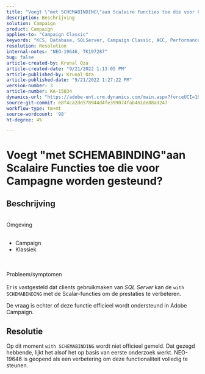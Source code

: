 ```yaml
---
title: "Voegt \"met SCHEMABINDING\"aan Scalaire Functies toe die voor Campagne worden gesteund?"
description: Beschrijving
solution: Campaign
product: Campaign
applies-to: "Campaign Classic"
keywords: "KCS, Database, SQLServer, Campaign Classic, ACC, Performance"
resolution: Resolution
internal-notes: "NEO-19646, TK197287"
bug: false
article-created-by: Krunal Oza
article-created-date: "9/21/2022 1:13:05 PM"
article-published-by: Krunal Oza
article-published-date: "9/21/2022 1:27:22 PM"
version-number: 3
article-number: KA-15034
dynamics-url: "https://adobe-ent.crm.dynamics.com/main.aspx?forceUCI=1&pagetype=entityrecord&etn=knowledgearticle&id=65c3361d-af39-ed11-9db0-0022480867bd"
source-git-commit: e8f4ca2dd578944d4fe399074fab461de88ad247
workflow-type: tm+mt
source-wordcount: '98'
ht-degree: 4%

---
```


# Voegt &quot;met SCHEMABINDING&quot;aan Scalaire Functies toe die voor Campagne worden gesteund?

## Beschrijving

<br>Omgeving<br><br>
- Campaign
- Klassiek



<br><br>Probleem/symptomen<br><br>
Er is vastgesteld dat clients gebruikmaken van *SQL Server* kan de `with SCHEMABINDING` met de Scalar-functies om de prestaties te verbeteren.

De vraag is echter of deze functie officieel wordt ondersteund in Adobe Campaign.


## Resolutie


Op dit moment `with SCHEMABINDING` wordt niet officieel gemeld. Dat gezegd hebbende, lijkt het alsof het op basis van eerste onderzoek werkt. NEO-19646 is geopend als een verbetering om deze functionaliteit volledig te steunen.
